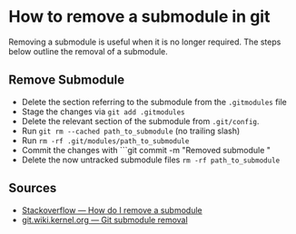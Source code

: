 # How to remove a submodule in git

Removing a submodule is useful when it is no longer required. The steps below outline the removal of a submodule.

## Remove Submodule

- Delete the section referring to the submodule from the `.gitmodules` file
- Stage the changes via `git add .gitmodules`
- Delete the relevant section of the submodule from `.git/config`.
- Run `git rm --cached path_to_submodule` (no trailing slash)
- Run `rm -rf .git/modules/path_to_submodule`
- Commit the changes with ```git commit -m "Removed submodule <name>"
- Delete the now untracked submodule files `rm -rf path_to_submodule`

## Sources

- [Stackoverflow — How do I remove a submodule](http://stackoverflow.com/questions/1260748/how-do-i-remove-a-submodule)
- [git.wiki.kernel.org — Git submodule removal](https://git.wiki.kernel.org/index.php/GitSubmoduleTutorial#Removal)
